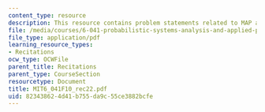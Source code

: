 ```yaml
---
content_type: resource
description: This resource contains problem statements related to MAP and LMS estimates.
file: /media/courses/6-041-probabilistic-systems-analysis-and-applied-probability-fall-2010/823438624d41b755da9c55ce3882bcfe_MIT6_041F10_rec22.pdf
file_type: application/pdf
learning_resource_types:
- Recitations
ocw_type: OCWFile
parent_title: Recitations
parent_type: CourseSection
resourcetype: Document
title: MIT6_041F10_rec22.pdf
uid: 82343862-4d41-b755-da9c-55ce3882bcfe
---
```

